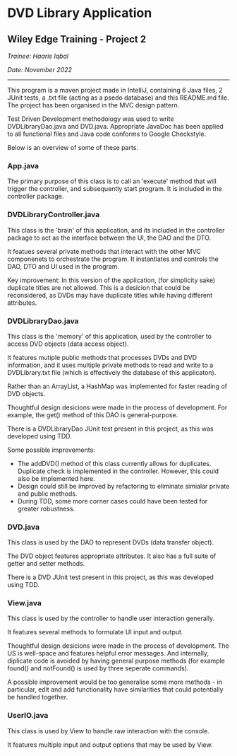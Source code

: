 # DVD Library Application

## Wiley Edge Training - Project 2

*Trainee: Haaris Iqbal*

*Date: November 2022*

---

This program is a maven project made in IntelliJ, containing 6 Java files, 2 JUnit tests, a .txt file (acting as a psedo database) and this README.md file. The project has been organised in the MVC design pattern.

Test Driven Development methodology was used to write DVDLibraryDao.java and DVD.java. Appropriate JavaDoc has been applied to all functional files and Java code conforms to Google Checkstyle.

Below is an overview of some of these parts.

### App.java

The primary purpose of this class is to call an 'execute' method that will trigger the controller, and subsequently start program. It is included in the controller package.

### DVDLibraryController.java

This class is the 'brain' of this application, and its included in the controller package to act as the interface between the UI, the DAO and the DTO.

It featues several private methods that interact with the other MVC componenets to orchestrate the program. It instantiates and controls the DAO, DTO and UI used in the program.

Key improvement: In this version of the application, (for simplicity sake) duplicate titles are not allowed. This is a desicion that could be reconsidered, as DVDs may have duplicate titles while having different attributes.

### DVDLibraryDao.java

This class is the 'memory' of this application, used by the controller to access DVD objects (data access object).

It features mutiple public methods that processes DVDs and DVD information, and it uses multiple private methods to read and write to a DVDLibrary.txt file (which is effectively the database of this applicaton).

Rather than an ArrayList, a HashMap was implemented for faster reading of DVD objects.

Thoughtful design desicions were made in the process of development. For example, the get() method of this DAO is general-purpose.

There is a DVDLibraryDao JUnit test present in this project, as this was developed using TDD.

Some possible improvements: 
- The addDVD() method of this class currently allows for duplicates. Duplicate check is implemented in the controller. However, this could also be implemented here.
- Design could still be improved by refactoring to eliminate simialar private and public methods.
- During TDD, some more corner cases could have been tested for greater robustness.

### DVD.java

This class is used by the DAO to represent DVDs (data transfer object).

The DVD object features appropriate attributes. It also has a full suite of getter and setter methods.

There is a DVD JUnit test present in this project, as this was developed using TDD.

### View.java

This class is used by the controller to handle user interaction generally.

It features several methods to formulate UI input and output.

Thoughtful design desicions were made in the process of development. The US is well-space and features helpful error messages. And internally, diplicate code is avoided by having general purpose methods (for example found() and notFound() is used by three seperate commands).

A possible improvement would be too generalise some more methods - in particular, edit and add functionality have similarities that could potentially be handled together.

### UserIO.java

This class is used by View to handle raw interaction with the console.

It features multiple input and output options that may be used by View.